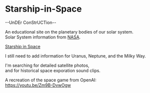 # Starship-in-Space
--UnDEr ConStrUCTion--

An educational site on the planetary bodies of our solar system. <br>
Solar System information from <a href="https://solarsystem.nasa.gov/solar-system/sun/overview/">NASA</a>.

<a href="https://starship-in-space.pages.dev/">Starship in Space</a>

I still need to add information for Uranus, Neptune, and the Milky Way.

I'm searching for detailed satellite photos, <br>
and for historical space exporation sound clips.

A recreation of the space game from OpenAI: <br>
https://youtu.be/Zm9B-DvwOgw

